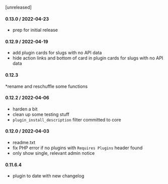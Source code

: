 [unreleased]

#### 0.13.0 / 2022-04-23
* prep for initial release

#### 0.12.9 / 2022-04-19
* add plugin cards for slugs with no API data
* hide action links and bottom of card in plugin cards for slugs with no API data

#### 0.12.3
*rename and reschuffle some functions

#### 0.12.2 / 2022-04-06
* harden a bit
* clean up some testing stuff
* `plugin_install_description` filter committed to core

#### 0.12.0 / 2022-04-03
* readme.txt
* fix PHP error if no plugins with `Requires Plugins` header found
* only show single, relevant admin notice

#### 0.11.6.4
* plugin to date with new changelog
